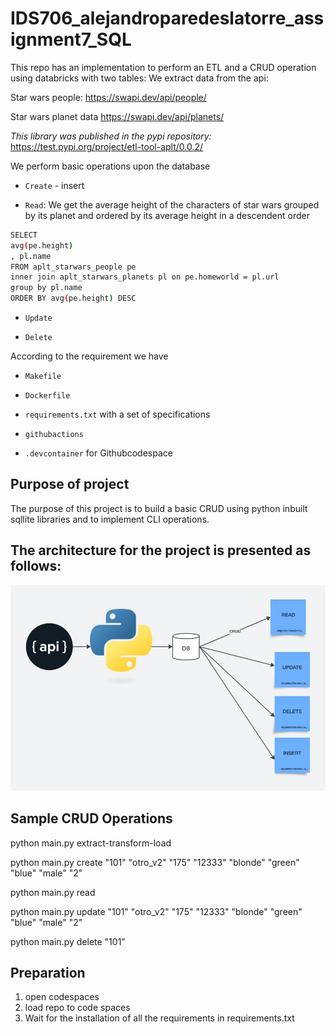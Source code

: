 # IDS706_alejandroparedeslatorre_assignment7_SQL

This repo has an implementation to perform an ETL and a CRUD operation using databricks with two tables:
We extract data from the api:

Star wars people:
https://swapi.dev/api/people/

Star wars planet data
https://swapi.dev/api/planets/

*This library was published in the pypi repository:*
https://test.pypi.org/project/etl-tool-aplt/0.0.2/


We perform basic operations upon the database

* `Create` - insert

* `Read`: We get the average height of the characters of star wars grouped by its planet and ordered by its average height in a descendent order

```bash
SELECT 
avg(pe.height)
, pl.name
FROM aplt_starwars_people pe
inner join aplt_starwars_planets pl on pe.homeworld = pl.url
group by pl.name
ORDER BY avg(pe.height) DESC

```



* `Update`

* `Delete`


According to the requirement we have

* `Makefile`

* `Dockerfile`

* `requirements.txt` with a set of specifications

* `githubactions` 

* `.devcontainer` for Githubcodespace 

## Purpose of project
The purpose of this project is to build a basic CRUD using python inbuilt sqllite libraries and to implement CLI operations.

## The architecture for the project is presented as follows:
![plot](sql_structure.JPG)

## Sample CRUD Operations

python main.py extract-transform-load

python main.py create "101" "otro_v2" "175" "12333" "blonde" "green" "blue" "male" "2"

python main.py read

python main.py update "101" "otro_v2" "175" "12333" "blonde" "green" "blue" "male" "2"

python main.py delete "101"

## Preparation
1. open codespaces 
2. load repo to code spaces
2. Wait for the installation of all the requirements in requirements.txt